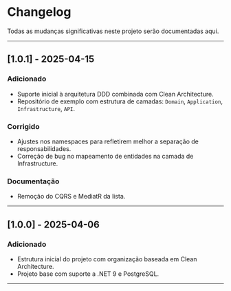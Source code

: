 # Changelog

Todas as mudanças significativas neste projeto serão documentadas aqui.

---

## [1.0.1] - 2025-04-15
### Adicionado
- Suporte inicial à arquitetura DDD combinada com Clean Architecture.
- Repositório de exemplo com estrutura de camadas: `Domain`, `Application`, `Infrastructure`, `API`.

### Corrigido
- Ajustes nos namespaces para refletirem melhor a separação de responsabilidades.
- Correção de bug no mapeamento de entidades na camada de Infrastructure.

### Documentação
- Remoção do CQRS e MediatR da lista.

---

## [1.0.0] - 2025-04-06
### Adicionado
- Estrutura inicial do projeto com organização baseada em Clean Architecture.
- Projeto base com suporte a .NET 9 e PostgreSQL.

---

